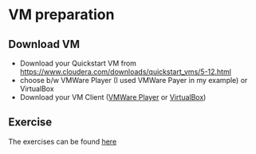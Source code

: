 # VM preparation

## Download VM
- Download your Quickstart VM from https://www.cloudera.com/downloads/quickstart_vms/5-12.html 
- choose b/w VMWare Player (I used VMWare Payer in my example) or VirtualBox
- Download your VM Client ([VMWare Player](https://my.vmware.com/de/web/vmware/free#desktop_end_user_computing/vmware_workstation_player/12_0) or [VirtualBox](https://www.virtualbox.org/wiki/Downloads))

## Exercise
The exercises can be found [here](exercise.md)
